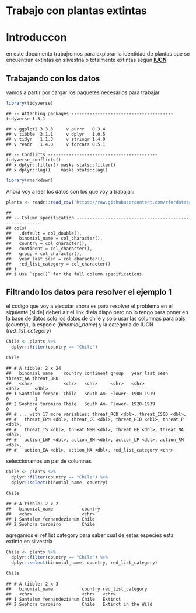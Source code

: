 Trabajo con plantas extintas
================

# Introduccon

en este documento trabajremos para explorar la identidad de plantas que
se encuentran extintas en silvestria o totalmente extintas segun
[**IUCN**](https://www.iucnredlist.org/)

## Trabajando con los datos

vamos a partir por cargar los paquetes necesarios para trabajar

``` r
library(tidyverse)
```

    ## -- Attaching packages --------------------------------------- tidyverse 1.3.1 --

    ## v ggplot2 3.3.3     v purrr   0.3.4
    ## v tibble  3.1.1     v dplyr   1.0.5
    ## v tidyr   1.1.3     v stringr 1.4.0
    ## v readr   1.4.0     v forcats 0.5.1

    ## -- Conflicts ------------------------------------------ tidyverse_conflicts() --
    ## x dplyr::filter() masks stats::filter()
    ## x dplyr::lag()    masks stats::lag()

``` r
library(rmarkdown)
```

Ahora voy a leer los datos con los que voy a trabajar:

``` r
plants <- readr::read_csv("https://raw.githubusercontent.com/rfordatascience/tidytuesday/master/data/2020/2020-08-18/plants.csv")
```

    ## 
    ## -- Column specification --------------------------------------------------------
    ## cols(
    ##   .default = col_double(),
    ##   binomial_name = col_character(),
    ##   country = col_character(),
    ##   continent = col_character(),
    ##   group = col_character(),
    ##   year_last_seen = col_character(),
    ##   red_list_category = col_character()
    ## )
    ## i Use `spec()` for the full column specifications.

## Filtrando los datos para resolver el ejemplo 1

el codigo que voy a ejecutar ahora es para resolver el problema en el
siguiente \[slide\] deberi air el link d ela diapo pero no lo tengo para
poner en la base de datos solo los datos de chile y solo usar las
columnas para pais (*country*), la especie (*binomial\_name*) y la
categoria de IUCN (*red\_list\_category*)

``` r
Chile <- plants %>% 
  dplyr::filter(country == "Chile")

Chile
```

    ## # A tibble: 2 x 24
    ##   binomial_name    country continent group   year_last_seen threat_AA threat_BRU
    ##   <chr>            <chr>   <chr>     <chr>   <chr>              <dbl>      <dbl>
    ## 1 Santalum fernan~ Chile   South Am~ Flower~ 1900-1919              0          1
    ## 2 Sophora toromiro Chile   South Am~ Flower~ 1920-1939              0          0
    ## # ... with 17 more variables: threat_RCD <dbl>, threat_ISGD <dbl>,
    ## #   threat_EPM <dbl>, threat_CC <dbl>, threat_HID <dbl>, threat_P <dbl>,
    ## #   threat_TS <dbl>, threat_NSM <dbl>, threat_GE <dbl>, threat_NA <dbl>,
    ## #   action_LWP <dbl>, action_SM <dbl>, action_LP <dbl>, action_RM <dbl>,
    ## #   action_EA <dbl>, action_NA <dbl>, red_list_category <chr>

seleccionamos un par de columnas

``` r
Chile <- plants %>% 
  dplyr::filter(country == "Chile") %>% 
  dplyr::select(binomial_name, country)

Chile
```

    ## # A tibble: 2 x 2
    ##   binomial_name           country
    ##   <chr>                   <chr>  
    ## 1 Santalum fernandezianum Chile  
    ## 2 Sophora toromiro        Chile

agregamos el ref list category para saber cual de estas especies esta
extinta en silvestria

``` r
Chile <- plants %>% 
  dplyr::filter(country == "Chile") %>% 
  dplyr::select(binomial_name, country, red_list_category)

Chile
```

    ## # A tibble: 2 x 3
    ##   binomial_name           country red_list_category  
    ##   <chr>                   <chr>   <chr>              
    ## 1 Santalum fernandezianum Chile   Extinct            
    ## 2 Sophora toromiro        Chile   Extinct in the Wild
